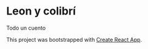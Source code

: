 # Leon y colibrí
Todo un cuento



This project was bootstrapped with [Create React App](https://github.com/facebookincubator/create-react-app).
